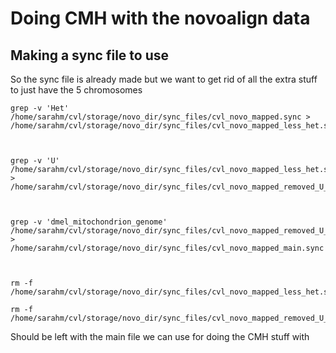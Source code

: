 # Doing CMH with the novoalign data

## Making a sync file to use
So the sync file is already made but we want to get rid of all the extra stuff to just have the 5 chromosomes
```
grep -v 'Het' /home/sarahm/cvl/storage/novo_dir/sync_files/cvl_novo_mapped.sync > /home/sarahm/cvl/storage/novo_dir/sync_files/cvl_novo_mapped_less_het.sync



grep -v 'U' /home/sarahm/cvl/storage/novo_dir/sync_files/cvl_novo_mapped_less_het.sync > /home/sarahm/cvl/storage/novo_dir/sync_files/cvl_novo_mapped_removed_U_Het.sync



grep -v 'dmel_mitochondrion_genome' /home/sarahm/cvl/storage/novo_dir/sync_files/cvl_novo_mapped_removed_U_Het.sync > /home/sarahm/cvl/storage/novo_dir/sync_files/cvl_novo_mapped_main.sync



rm -f /home/sarahm/cvl/storage/novo_dir/sync_files/cvl_novo_mapped_less_het.sync

rm -f /home/sarahm/cvl/storage/novo_dir/sync_files/cvl_novo_mapped_removed_U_Het.sync
```
Should be left with the main file we can use for doing the CMH stuff with

